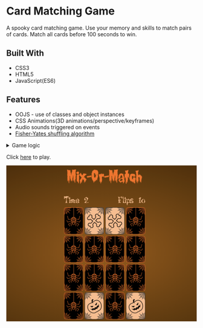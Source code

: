 # Card Matching Game
A spooky card matching game. Use your memory and skills to match pairs of cards. Match all cards before 100 seconds to win. 

## Built With
- CSS3
- HTML5
- JavaScript(ES6)

## Features 
- OOJS - use of classes and object instances 
- CSS Animations(3D animations/perspective/keyframes)
- Audio sounds triggered on events
- [Fisher-Yates shuffling algorithm](https://en.wikipedia.org/wiki/Fisher%E2%80%93Yates_shuffle)



<details>
	<summary>Game logic</summary>
    JavaScript
    <ul>
        <li>Create Audio Controller Class to handle sounds</li>
        <li>Create Game Class to handle all game logic</li>
        <li>When overlay is clicked, create a Game class instance and start game</li>
        <li>Game will shuffle cards</li>
        <li>Allow user to click on two cards and compare</li>
        <li>If mismatched, then reset cards</li>
        <li>If matched, push cards into a matched array and keep visible</li>
        <li>If matched arrays is same length as cards array then display victory overlay</li>
        <li>If time runs out, display gameover overlay</li>
    </ul>
</details>		

Click [here](http://andrewpham.ca/mixormatch/) to play.

<img src="./preview.png">